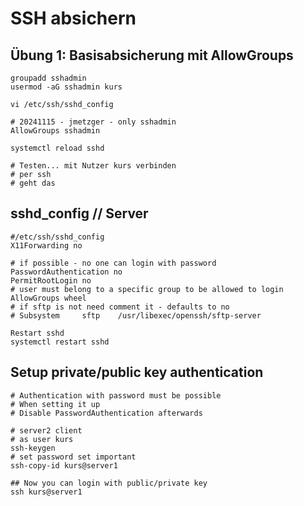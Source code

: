 # SSH absichern 

## Übung 1: Basisabsicherung mit AllowGroups 

```
groupadd sshadmin
usermod -aG sshadmin kurs
```

```
vi /etc/ssh/sshd_config
```

```
# 20241115 - jmetzger - only sshadmin 
AllowGroups sshadmin
```

```
systemctl reload sshd
```

```
# Testen... mit Nutzer kurs verbinden
# per ssh
# geht das
```

## sshd_config // Server

```
#/etc/ssh/sshd_config 
X11Forwarding no

# if possible - no one can login with password
PasswordAuthentication no 
PermitRootLogin no 
# user must belong to a specific group to be allowed to login
AllowGroups wheel
# if sftp is not need comment it - defaults to no 
# Subsystem     sftp    /usr/libexec/openssh/sftp-server
```

```
Restart sshd 
systemctl restart sshd 
```

## Setup private/public key authentication 

```
# Authentication with password must be possible
# When setting it up 
# Disable PasswordAuthentication afterwards 

# server2 client 
# as user kurs
ssh-keygen 
# set password set important
ssh-copy-id kurs@server1 

## Now you can login with public/private key 
ssh kurs@server1 

```
